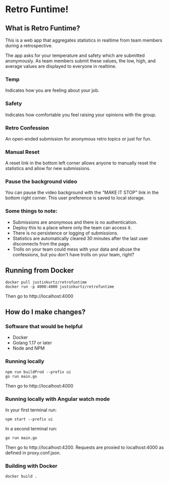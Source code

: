 # Retro Funtime!

## What is Retro Funtime?
This is a web app that aggregates statistics in realtime from team members during a retrospective.

The app asks for your temperature and safety which are submitted anonymously.
As team members submit these values, the low, high, and average values are displayed to everyone in realtime.

### Temp
Indicates how you are feeling about your job.

### Safety
Indicates how comfortable you feel raising your opinions with the group.

### Retro Confession
An open-ended submission for anonymous retro topics or just for fun.

### Manual Reset
A reset link in the bottom left corner allows anyone to manually reset the statistics and allow for new submissions.

### Pause the background video
You can pause the video background with the "MAKE IT STOP" link in the bottom right corner. This user preference is saved to local storage.

### Some things to note:

- Submissions are anonymous and there is no authentication.
- Deploy this to a place where only the team can access it.
- There is no persistence or logging of submissions.
- Statistics are automatically cleared 30 minutes after the last user disconnects from the page.
- Trolls on your team could mess with your data and abuse the confessions, but you don't have trolls on your team, right?

## Running from Docker

    docker pull justinkurtz/retrofuntime
    docker run -p 4000:4000 justinkurtz/retrofuntime

Then go to http://localhost:4000

## How do I make changes?

### Software that would be helpful
- Docker
- Golang 1.17 or later
- Node and NPM

### Running locally

    npm run buildProd --prefix ui
    go run main.go

Then go to http://localhost:4000

### Running locally with Angular watch mode

In your first terminal run:

    npm start --prefix ui

In a second terminal run:
    
    go run main.go

Then go to http://localhost:4200. Requests are proxied to localhost:4000 as defined in proxy.conf.json.

### Building with Docker

    docker build .
